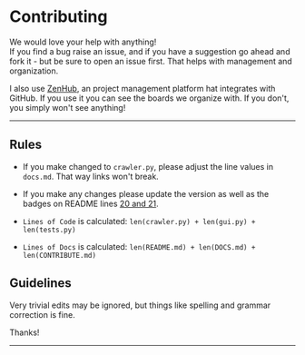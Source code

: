 # Contributing
We would love your help with anything!<br>
If you find a bug raise an issue, and if you have a suggestion go ahead and fork it - but be sure to open an issue first. That helps with management and organization.

I also use [ZenHub](https://www.zenhub.com/), an project management platform hat integrates with GitHub. If you use it you can see the boards we organize with. If you don't, you simply won't see anything!

***

## Rules
* If you make changed to `crawler.py`, please adjust the line values in `docs.md`. That way links won't break.
* If you make any changes please update the version as well as the badges on README lines [20 and 21](https://github.com/rivermont/spidy/blob/master/README.md#L20).

* `Lines of Code` is calculated: `len(crawler.py) + len(gui.py) + len(tests.py)`
* `Lines of Docs` is calculated: `len(README.md) + len(DOCS.md) + len(CONTRIBUTE.md)`


## Guidelines

Very trivial edits may be ignored, but things like spelling and grammar correction is fine.

Thanks!

***
